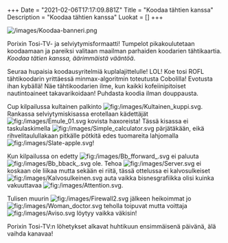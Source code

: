+++
Date = "2021-02-06T17:17:09.881Z"
Title = "Koodaa tähtien kanssa"
Description = "Koodaa tähtien kanssa"
Luokat = []
+++

![](/images/Koodaa-banneri.png "/images/Koodaa-banneri.png")

Porixin Tosi-TV- ja selviytymisformaatti! Tumpelot pikakoulutetaan
koodaamaan ja pareiksi valitaan maailman parhaiden koodarien
tähtikaartia. *Koodaa tätien kanssa, äärimmäistä vääntöä*.

Seuraa hupaisia koodausyritelmiä kuplalajittelulle! LOL! Koe tosi ROFL
tähtikoodarin yrittäessä minmax-algoritmin toteutusta Cobolilla!
Evotusta ihan kybällä! Näe tähtikoodarien ilme, kun kaikki
kofeiinipitoiset nautintoaineet takavarikoidaan! Puhdasta koodia ilman
douppausta.

Cup kilpailussa kultainen palkinto
![](/images/Kultainen_kuppi.svg "fig:/images/Kultainen_kuppi.svg").
Rankassa selviytymiskisassa erotellaan kädettäjät
![](/images/Emule_01.svg "fig:/images/Emule_01.svg") kovista haxoreista!
Tässä kisassa ei taskulaskimella
![](/images/Simple_calculator.svg "fig:/images/Simple_calculator.svg")
pärjätäkään, eikä rihvelitaulullakaan pitkälle pötkitä edes tuomareita
lahjomalla ![](/images/Slate-apple.svg "fig:/images/Slate-apple.svg")!

Kun kilpailussa on edetty
![](/images/Bb_fforward_.svg "fig:/images/Bb_fforward_.svg") ei paluuta
![](/images/Bb_bback_.svg "fig:/images/Bb_bback_.svg") ole. Tehoa
![](/images/Server.svg "fig:/images/Server.svg") ei koskaan ole liikaa
mutta sekään ei riitä, tässä ottelussa ei kalvosulkeiset
![](/images/Kalvosulkeinen.svg "fig:/images/Kalvosulkeinen.svg") auta
vaikka bisnesgrafiikka olisi kuinka vakuuttavaa
![](/images/Attention.svg "fig:/images/Attention.svg").

Tulisen muurin ![](/images/Firewall2.svg "fig:/images/Firewall2.svg")
jälkeen heikoimmat jo
![](/images/Woman_doctor.svg "fig:/images/Woman_doctor.svg") teholla
toipuvat mutta voittaja ![](/images/Aviso.svg "fig:/images/Aviso.svg")
löytyy vaikka väkisin!

Porixin Tosi-TV:n löhetykset alkavat huhtikuun ensimmäisenä päivänä, älä
vaihda kanavaa!


